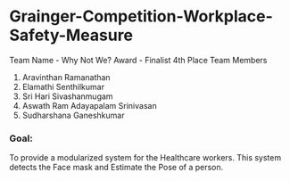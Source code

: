 # Grainger-Competition-Workplace-Safety-Measure
Team Name - Why Not We?
Award - Finalist 4th Place
Team Members 
1. Aravinthan Ramanathan
2. Elamathi Senthilkumar
3. Sri Hari Sivashanmugam 
4. Aswath Ram Adayapalam Srinivasan
5. Sudharshana Ganeshkumar

### Goal:
To provide a modularized system for the Healthcare workers. This system detects the Face mask and Estimate the Pose of a person. 

